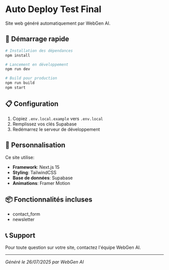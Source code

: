 # Auto Deploy Test Final

Site web généré automatiquement par WebGen AI.

## 🚀 Démarrage rapide

```bash
# Installation des dépendances
npm install

# Lancement en développement
npm run dev

# Build pour production
npm run build
npm start
```

## 📋 Configuration

1. Copiez `.env.local.example` vers `.env.local`
2. Remplissez vos clés Supabase
3. Redémarrez le serveur de développement

## 🎨 Personnalisation

Ce site utilise:
- **Framework**: Next.js 15
- **Styling**: TailwindCSS
- **Base de données**: Supabase
- **Animations**: Framer Motion

## 📦 Fonctionnalités incluses

- contact_form
- newsletter

## 📞 Support

Pour toute question sur votre site, contactez l'équipe WebGen AI.

---

*Généré le 26/07/2025 par WebGen AI*